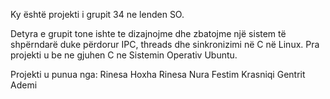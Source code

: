 Ky është projekti i grupit 34 ne lenden SO.

Detyra e grupit tone ishte te dizajnojme dhe zbatojme një sistem të shpërndarë duke përdorur IPC, threads dhe
sinkronizimi në C në Linux. Pra projekti u be ne gjuhen C ne Sistemin Operativ Ubuntu.




Projekti u punua nga: 
Rinesa Hoxha
Rinesa Nura 
Festim Krasniqi
Gentrit Ademi
